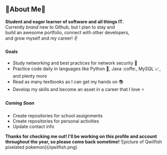 ## 🌱About Me🌱
**Student and eager learner of software and all things IT.**\
Currently _brand_ new to Github, but I plan to stay and\
build an awesome portfolio, connect with other developers,\
and grow myself and my career! :v:

#### Goals
- Study networking and best practices for network security :closed_lock_with_key:
- Practice code daily in languages like Python :snake:, Java :coffe:, MySQL :chart_with_upwards_trend:, and plenty more
- Read as many textbooks as I can get my hands on :books:
- Develop my skills and become an asset in a career that I love :star:

##### Coming Soon
- Create repositories for school assignments
- Create repositories for personal activities
- Update contact info

**Thanks for checking me out! I'll be working on this profile and account\
throughout the year, so please come back sometime!**
![picture of Qwilfish pixelated pokemon}(/qwilfish.png)

<!--
- 🔭 I’m currently working on ...
-  I’m currently learning ...
- 👯 I’m looking to collaborate on ...
- 🤔 I’m looking for help with ...
- 💬 Ask me about ...
- 📫 How to reach me: ...
- 😄 Pronouns: ...
- ⚡ Fun fact: ...
-->
